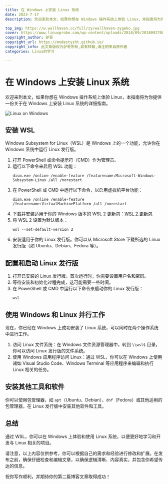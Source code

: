 ```yaml
---
title: 在 Windows 上安装 Linux 系统
date: 2023-7-17
description: 欢迎来到本文，如果你想在 Windows 操作系统上体验 Linux，本指南将为你提供一份关于在 Windows 上安装 Linux 系统的详细指南。

top_img: https://w.wallhaven.cc/full/zy/wallhaven-zygeko.jpg
cover: https://www.linuxprobe.com/wp-content/uploads/2018/09/20180927006.jpg
copyright_author: 驴哥
copyright_url: https://modestyzht.github.io/
copyright_info: 此文章版权为驴哥所有,如有转载,请注明来自原作者
categories: Linux的学习

---
```


# 在 Windows 上安装 Linux 系统



欢迎来到本文，如果你想在 Windows 操作系统上体验 Linux，本指南将为你提供一份关于在 Windows 上安装 Linux 系统的详细指南。

![Linux on Windows](https://static.open-open.com/lib/uploadImg/20150313/20150313090037_148.jpg)
## 安装 WSL

Windows Subsystem for Linux（WSL）是 Windows 上的一个功能，允许你在 Windows 系统中运行 Linux 发行版。

1. 打开 PowerShell 或命令提示符（CMD）作为管理员。
2. 运行以下命令来启用 WSL 功能：
   ```
   dism.exe /online /enable-feature /featurename:Microsoft-Windows-Subsystem-Linux /all /norestart
   ```
3. 在 PowerShell 或 CMD 中运行以下命令，以启用虚拟机平台功能：
   ```
   dism.exe /online /enable-feature /featurename:VirtualMachinePlatform /all /norestart
   ```
4. 下载并安装适用于你的 Windows 版本的 WSL 2 更新包：[WSL 2 更新包](https://aka.ms/wsl2kernel)
5. 将 WSL 2 设置为默认版本：
   ```
   wsl --set-default-version 2
   ```
6. 安装适用于你的 Linux 发行版。你可以从 Microsoft Store 下载所选的 Linux 发行版（如 Ubuntu、Debian、Fedora 等）。

## 配置和启动 Linux 发行版

1. 打开已安装的 Linux 发行版。首次运行时，你需要设置用户名和密码。
2. 等待安装和初始化过程完成，这可能需要一些时间。
3. 在 PowerShell 或 CMD 中运行以下命令来启动你的 Linux 发行版：
   ```
   wsl
   ```

## 使用 Windows 和 Linux 并行工作

现在，你已经在 Windows 上成功安装了 Linux 系统，可以同时在两个操作系统中进行工作。

1. 访问 Linux 文件系统：在 Windows 文件资源管理器中，转到 `\\wsl$` 目录，你可以访问 Linux 发行版的文件系统。
2. 使用 Windows 应用程序访问 Linux：通过 WSL，你可以在 Windows 上使用诸如 Visual Studio Code、Windows Terminal 等应用程序来编辑和执行 Linux 相关的任务。

## 安装其他工具和软件

你可以使用包管理器，如 `apt`（Ubuntu、Debian）、`dnf`（Fedora）或其他适用的包管理器，在 Linux 发行版中安装其他软件和工具。

## 总结

通过 WSL，你可以在 Windows 上体验和使用 Linux 系统，以便更好地学习和开发与 Linux 相关的项目。

请注意，以上内容仅供参考，你可以根据自己的需求和经验进行修改和扩展。在发布之前，确保仔细检查和编辑文章，以确保逻辑清晰、内容真实，并包含你希望传达的信息。

祝你写作顺利，并期待你的第二篇博客文章取得成功！
```
